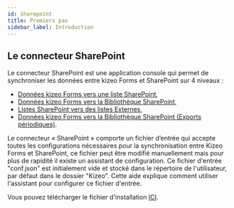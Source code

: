 ```yaml
---
id: sharepoint
title: Premiers pas
sidebar_label: Introduction
---
```


## Le connecteur SharePoint

Le connecteur SharePoint est une application console qui permet de synchroniser les données entre kizeo
Forms et SharePoint sur 4 niveaux :

- [Données kizeo Forms vers une liste SharePoint](sp-update-list.md),
- [Données kizeo Forms vers la Bibliothèque SharePoint](sp-upload-files.md),
- [Listes SharePoint vers des listes Externes](sp-update-kf-list.md),
- [Données kizeo Forms vers la Bibliothèque SharePoint (Exports périodiques)](sp-sheduled.md).

Le connecteur « SharePoint » comporte un fichier d’entrée qui accepte toutes les configurations nécessaires
pour la synchronisation entre Kizeo Forms et SharePoint, ce fichier peut être modifié manuellement mais pour
plus de rapidité il existe un assistant de configuration.
Ce fichier d'entrée "conf.json" est initialement vide et stocké dans le répertoire de l'utilisateur, par défaut dans le dossier "Kizeo".
Cette aide explique comment utiliser l'assistant pour configurer ce fichier d'entrée.

Vous pouvez télécharger le fichier d'installation [ICI](https://s3.eu-west-3.amazonaws.com/dw.kizeo.net/download/sharepoint/sharepoint_setup.msi).

